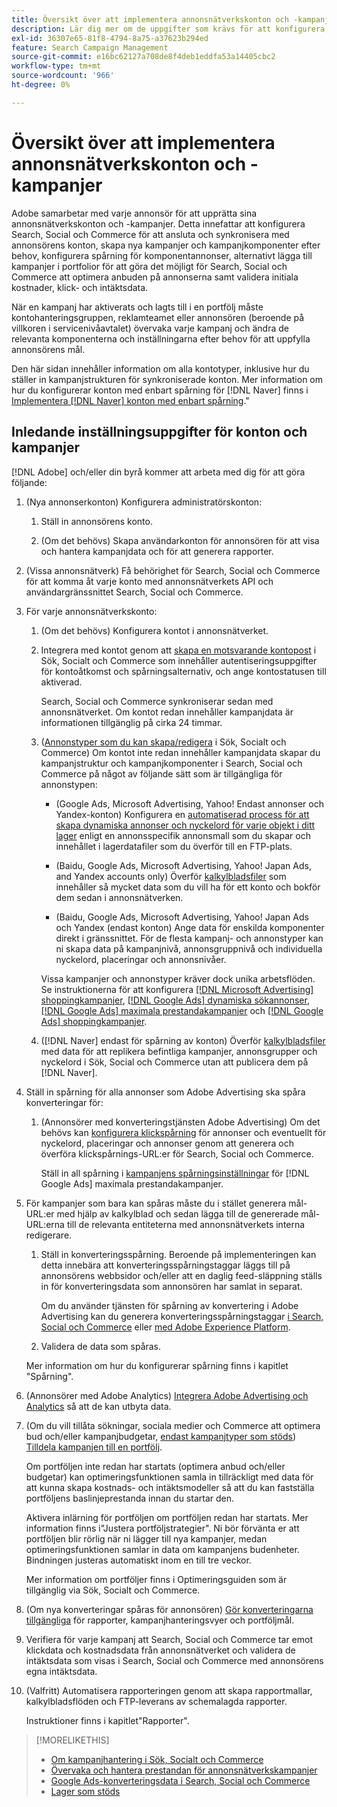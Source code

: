 ```yaml
---
title: Översikt över att implementera annonsnätverkskonton och -kampanjer
description: Lär dig mer om de uppgifter som krävs för att konfigurera, synkronisera och hantera era annonsnätverkskonton.
exl-id: 36307e65-81f8-4794-8a75-a37623b294ed
feature: Search Campaign Management
source-git-commit: e16bc62127a708de8f4deb1eddfa53a14405cbc2
workflow-type: tm+mt
source-wordcount: '966'
ht-degree: 0%

---
```


# Översikt över att implementera annonsnätverkskonton och -kampanjer

Adobe samarbetar med varje annonsör för att upprätta sina annonsnätverkskonton och -kampanjer. Detta innefattar att konfigurera Search, Social och Commerce för att ansluta och synkronisera med annonsörens konton, skapa nya kampanjer och kampanjkomponenter efter behov, konfigurera spårning för komponentannonser, alternativt lägga till kampanjer i portfolior för att göra det möjligt för Search, Social och Commerce att optimera anbuden på annonserna samt validera initiala kostnader, klick- och intäktsdata.

När en kampanj har aktiverats och lagts till i en portfölj måste kontohanteringsgruppen, reklamteamet eller annonsören (beroende på villkoren i servicenivåavtalet) övervaka varje kampanj och ändra de relevanta komponenterna och inställningarna efter behov för att uppfylla annonsörens mål.

Den här sidan innehåller information om alla kontotyper, inklusive hur du ställer in kampanjstrukturen för synkroniserade konton. Mer information om hur du konfigurerar konton med enbart spårning för [!DNL Naver] finns i [Implementera [!DNL Naver] konton med enbart spårning](/help/search-social-commerce/campaign-management/naver-tracking-only-account-implement.md).&quot;

## Inledande inställningsuppgifter för konton och kampanjer

[!DNL Adobe] och/eller din byrå kommer att arbeta med dig för att göra följande:

1. (Nya annonserkonton) Konfigurera administratörskonton:

   1. Ställ in annonsörens konto.

   1. (Om det behövs) Skapa användarkonton för annonsören för att visa och hantera kampanjdata och för att generera rapporter.

1. (Vissa annonsnätverk) Få behörighet för Search, Social och Commerce för att komma åt varje konto med annonsnätverkets API och användargränssnittet Search, Social och Commerce.

1. För varje annonsnätverkskonto:

   1. (Om det behövs) Konfigurera kontot i annonsnätverket.

   1. Integrera med kontot genom att [skapa en motsvarande kontopost](/help/search-social-commerce/campaign-management/accounts/ad-network-account-manage.md#create-account) i Sök, Socialt och Commerce som innehåller autentiseringsuppgifter för kontoåtkomst och spårningsalternativ, och ange kontostatusen till aktiverad.

      Search, Social och Commerce synkroniserar sedan med annonsnätverket. Om kontot redan innehåller kampanjdata är informationen tillgänglig på cirka 24 timmar.

   1. ([Annonstyper som du kan skapa/redigera](/help/search-social-commerce/introduction/supported-inventory.md) i Sök, Socialt och Commerce) Om kontot inte redan innehåller kampanjdata skapar du kampanjstruktur och kampanjkomponenter i Search, Social och Commerce på något av följande sätt som är tillgängliga för annonstypen:

      * (Google Ads, Microsoft Advertising, Yahoo! Endast annonser och Yandex-konton) Konfigurera en [automatiserad process för att skapa dynamiska annonser och nyckelord för varje objekt i ditt lager](/help/search-social-commerce/campaign-management/inventory-feeds/inventory-feeds-about.md) enligt en annonsspecifik annonsmall som du skapar och innehållet i lagerdatafiler som du överför till en FTP-plats.

      * (Baidu, Google Ads, Microsoft Advertising, Yahoo! Japan Ads, and Yandex accounts only) Överför [kalkylbladsfiler](/help/search-social-commerce/campaign-management/bulksheets/bulksheet-about.md) som innehåller så mycket data som du vill ha för ett konto och bokför dem sedan i annonsnätverken.

      * (Baidu, Google Ads, Microsoft Advertising, Yahoo! Japan Ads och Yandex (endast konton) Ange data för enskilda komponenter direkt i gränssnittet. För de flesta kampanj- och annonstyper kan ni skapa data på kampanjnivå, annonsgruppnivå och individuella nyckelord, placeringar och annonsnivåer.

      Vissa kampanjer och annonstyper kräver dock unika arbetsflöden. Se instruktionerna för att konfigurera [[!DNL Microsoft Advertising] shoppingkampanjer](/help/search-social-commerce/campaign-management/special-campaign-types/microsoft-shopping-campaigns.md), [[!DNL Google Ads] dynamiska sökannonser](/help/search-social-commerce/campaign-management/special-campaign-types/google-dynamic-search-ads.md), [[!DNL Google Ads] maximala prestandakampanjer](/help/search-social-commerce/campaign-management/special-campaign-types/google-performance-max-campaigns.md) och [[!DNL Google Ads] shoppingkampanjer](/help/search-social-commerce/campaign-management/special-campaign-types/google-shopping-campaigns.md).

   1. ([!DNL Naver] endast för spårning av konton) Överför [kalkylbladsfiler](/help/search-social-commerce/campaign-management/bulksheets/bulksheet-about.md) med data för att replikera befintliga kampanjer, annonsgrupper och nyckelord i Sök, Social och Commerce utan att publicera dem på [!DNL Naver].

1. Ställ in spårning för alla annonser som Adobe Advertising ska spåra konverteringar för:

   1. (Annonsörer med konverteringstjänsten Adobe Advertising) Om det behövs kan [konfigurera klickspårning](/help/search-social-commerce/tracking/click-tracking-ways-to-generate.md) för annonser och eventuellt för nyckelord, placeringar och annonser genom att generera och överföra klickspårnings-URL:er för Search, Social och Commerce.

      Ställ in all spårning i [kampanjens spårningsinställningar](/help/search-social-commerce/campaign-management/campaigns/campaign-settings-google.md) för [!DNL Google Ads] maximala prestandakampanjer.

1. För kampanjer som bara kan spåras måste du i stället generera mål-URL:er med hjälp av kalkylblad och sedan lägga till de genererade mål-URL:erna till de relevanta entiteterna med annonsnätverkets interna redigerare.

   1. Ställ in konverteringsspårning. Beroende på implementeringen kan detta innebära att konverteringsspårningstaggar läggs till på annonsörens webbsidor och/eller att en daglig feed-släppning ställs in för konverteringsdata som annonsören har samlat in separat.

      Om du använder tjänsten för spårning av konvertering i Adobe Advertising kan du generera konverteringsspårningstaggar [i Search, Social och Commerce](/help/search-social-commerce/tools/conversion-tag-generate.md) eller [med Adobe Experience Platform](https://experienceleague.adobe.com/docs/experience-platform/destinations/catalog/advertising/adobe-advertising-cloud.html).

   1. Validera de data som spåras.

   Mer information om hur du konfigurerar spårning finns i kapitlet &quot;Spårning&quot;.

1. (Annonsörer med Adobe Analytics) [Integrera Adobe Advertising och Analytics](https://experienceleague.adobe.com/docs/advertising/integrations/analytics/overview.html) så att de kan utbyta data.

1. (Om du vill tillåta sökningar, sociala medier och Commerce att optimera bud och/eller kampanjbudgetar, [endast kampanjtyper som stöds](/help/search-social-commerce/introduction/supported-inventory.md)) [Tilldela kampanjen till en portfölj](/help/search-social-commerce/campaign-management/campaign-assign-to-portfolio.md).

   Om portföljen inte redan har startats (optimera anbud och/eller budgetar) kan optimeringsfunktionen samla in tillräckligt med data för att kunna skapa kostnads- och intäktsmodeller så att du kan fastställa portföljens baslinjeprestanda innan du startar den.

   Aktivera inlärning för portföljen om portföljen redan har startats. Mer information finns i&quot;Justera portföljstrategier&quot;. Ni bör förvänta er att portföljen blir rörlig när ni lägger till nya kampanjer, medan optimeringsfunktionen samlar in data om kampanjens budenheter. Bindningen justeras automatiskt inom en till tre veckor.

   Mer information om portföljer finns i Optimeringsguiden som är tillgänglig via Sök, Socialt och Commerce.<!-- verify convention for referencing Optimization Guide here -->

1. (Om nya konverteringar spåras för annonsören) [Gör konverteringarna tillgängliga](/help/search-social-commerce/admin/conversion-metrics/conversion-metric-about.md) för rapporter, kampanjhanteringsvyer och portföljmål.

1. Verifiera för varje kampanj att Search, Social och Commerce tar emot klickdata och kostnadsdata från annonsnätverket och validera de intäktsdata som visas i Search, Social och Commerce med annonsörens egna intäktsdata.

1. (Valfritt) Automatisera rapporteringen genom att skapa rapportmallar, kalkylbladsflöden och FTP-leverans av schemalagda rapporter.

   Instruktioner finns i kapitlet&quot;Rapporter&quot;.

>[!MORELIKETHIS]
>
>* [Om kampanjhantering i Sök, Socialt och Commerce](campaign-management-about.md)
>* [Övervaka och hantera prestandan för annonsnätverkskampanjer](monitor-performance-campaigns.md)
>* [Google Ads-konverteringsdata i Search, Social och Commerce](google-conversion-data.md)
>* [Lager som stöds](/help/search-social-commerce/introduction/supported-inventory.md)
